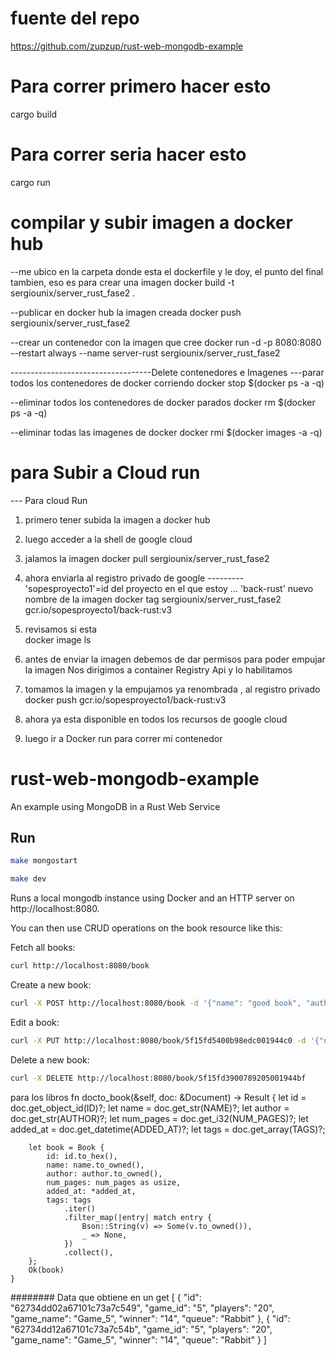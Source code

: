 

# fuente del repo
https://github.com/zupzup/rust-web-mongodb-example



# Para correr primero hacer esto
   cargo build

# Para correr seria hacer esto
   cargo run


# compilar y subir imagen a docker hub
--me ubico en la carpeta donde esta el dockerfile y le doy, el punto del final tambien, eso  es para crear una imagen 
  docker  build -t sergiounix/server_rust_fase2 .    

--publicar en docker hub la imagen creada
   docker push sergiounix/server_rust_fase2

--crear un contenedor con la imagen que cree 
   docker run -d  -p 8080:8080  --restart always --name server-rust  sergiounix/server_rust_fase2


-----------------------------------Delete contenedores e Imagenes
---parar todos los contenedores de docker corriendo
docker stop $(docker ps -a -q)

--eliminar todos los contenedores de docker parados
docker rm $(docker ps -a -q)


--eliminar todas las imagenes de docker 
docker rmi $(docker images -a -q)






# para Subir a Cloud run

--- Para cloud Run
1. primero tener subida la imagen a docker hub
2. luego acceder a la shell de google cloud
3. jalamos la imagen 
   docker pull sergiounix/server_rust_fase2
4. ahora enviarla al registro privado de google ---------'sopesproyecto1'=id del proyecto en el que estoy   ... 'back-rust'  nuevo nombre de la imagen
   docker tag sergiounix/server_rust_fase2 gcr.io/sopesproyecto1/back-rust:v3
5. revisamos si esta    
  docker image ls
6. antes de enviar la imagen debemos de dar permisos para poder empujar la imagen
   Nos dirigimos a container Registry Api y lo habilitamos
7. tomamos la imagen y la empujamos ya renombrada , al registro privado
   docker push gcr.io/sopesproyecto1/back-rust:v3
8. ahora ya esta disponible en todos los recursos de google cloud

9. luego ir a Docker run para correr mi contenedor












# rust-web-mongodb-example

An example using MongoDB in a Rust Web Service

## Run

```bash
make mongostart

make dev
```

Runs a local mongodb instance using Docker and an HTTP server on http://localhost:8080.

You can then use CRUD operations on the book resource like this:

Fetch all books:

```bash
curl http://localhost:8080/book
```

Create a new book:

```bash
curl -X POST http://localhost:8080/book -d '{"name": "good book", "author": "another", "num_pages": 500, "tags": ["fun"]}' -H "content-type: application/json"
```

Edit a book:

```bash
curl -X PUT http://localhost:8080/book/5f15fd5400b98edc001944c0 -d '{"name": "good book", "author": "another", "num_pages": 500, "tags": ["fun", "long"]}' -H "content-type: application/json"
```

Delete a new book:

```bash
curl -X DELETE http://localhost:8080/book/5f15fd3900789205001944bf
```




para los libros
    fn docto_book(&self, doc: &Document) -> Result<Book> {
        let id = doc.get_object_id(ID)?;
        let name = doc.get_str(NAME)?;
        let author = doc.get_str(AUTHOR)?;
        let num_pages = doc.get_i32(NUM_PAGES)?;
        let added_at = doc.get_datetime(ADDED_AT)?;
        let tags = doc.get_array(TAGS)?;

        let book = Book {
            id: id.to_hex(),
            name: name.to_owned(),
            author: author.to_owned(),
            num_pages: num_pages as usize,
            added_at: *added_at,
            tags: tags
                .iter()
                .filter_map(|entry| match entry {
                    Bson::String(v) => Some(v.to_owned()),
                    _ => None,
                })
                .collect(),
        };
        Ok(book)
    }





######## Data que obtiene en un get
    [
    {
        "id": "62734dd02a67101c73a7c549",
        "game_id": "5",
        "players": "20",
        "game_name": "Game_5",
        "winner": "14",
        "queue": "Rabbit"
    },
    {
        "id": "62734dd12a67101c73a7c54b",
        "game_id": "5",
        "players": "20",
        "game_name": "Game_5",
        "winner": "14",
        "queue": "Rabbit"
    }
]